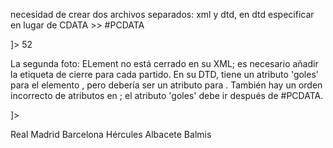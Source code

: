 necesidad de crear dos archivos separados: xml y dtd, en dtd especificar en lugar de CDATA >> #PCDATA

<?xml version="1.0" encoding="UTF-8"?>
<!DOCTYPE numeros [
<!ELEMENT numeros (#PCDATA)>
]>
<numeros>
52
</numeros>

La segunda foto: 
ELement <partido> no está cerrado en su XML; es necesario añadir la etiqueta de cierre </partido> para cada partido. En su DTD, tiene un atributo 'goles' para el elemento <visitante>, pero debería ser un atributo para <local>. También hay un orden incorrecto de atributos en <ATTLIST local>; el atributo 'goles' debe ir después de #PCDATA.
<!DOCTYPE ligaDeFutbol [
<!ELEMENT ligaDeFutbol (partido*)>
<!ELEMENT partido (local, visitante)>
<!ELEMENT local (#PCDATA)>
<!ATTLIST local goles CDATA #REQUIRED>
<!ELEMENT visitante (#PCDATA)>
<!ATTLIST visitante goles CDATA #REQUIRED>
]>


<?xml version="1.0" encoding="UTF-8"?>
<!DOCTYPE ligaDeFutbol SYSTEM "ejemplo.dtd">
<ligaDeFutbol>
  <partido>
    <local goles="0">Real Madrid</local>
    <visitante goles="1">Barcelona</visitante>
  </partido>
  <partido>
    <local goles="3">Hércules</local>
    <visitante goles="3">Albacete</visitante>
  </partido>
  <partido>
    <local goles="4">Balmis</local>
    <visitante goles="0"></visitante>
  </partido>
</ligaDeFutbol>

